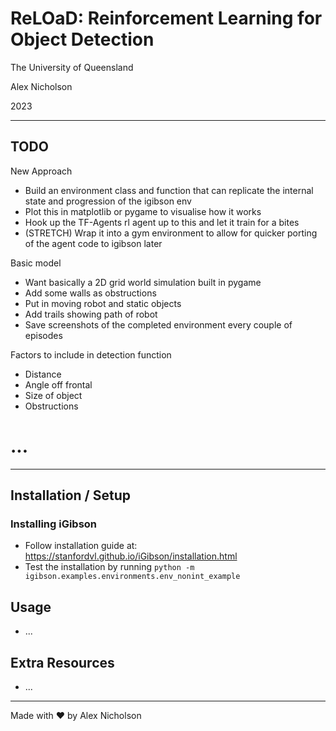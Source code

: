 # ReLOaD: Reinforcement Learning for Object Detection

The University of Queensland

Alex Nicholson

2023

---

## TODO

New Approach
- Build an environment class and function that can replicate the internal state and progression of the igibson env
- Plot this in matplotlib or pygame to visualise how it works
- Hook up the TF-Agents rl agent up to this and let it train for a bites
- (STRETCH) Wrap it into a gym environment to allow for quicker porting of the agent code to igibson later

Basic model
- Want basically a 2D grid world simulation built in pygame
- Add some walls as obstructions
- Put in moving robot and static objects
- Add trails showing path of robot
- Save screenshots of the completed environment every couple of episodes 

Factors to include in detection function
- Distance
- Angle off frontal
- Size of object
- Obstructions

# ...

---

## Installation / Setup

### Installing iGibson

- Follow installation guide at: https://stanfordvl.github.io/iGibson/installation.html
- Test the installation by running `python -m igibson.examples.environments.env_nonint_example`


## Usage

- ...

## Extra Resources

- ...


---

Made with ❤️ by Alex Nicholson